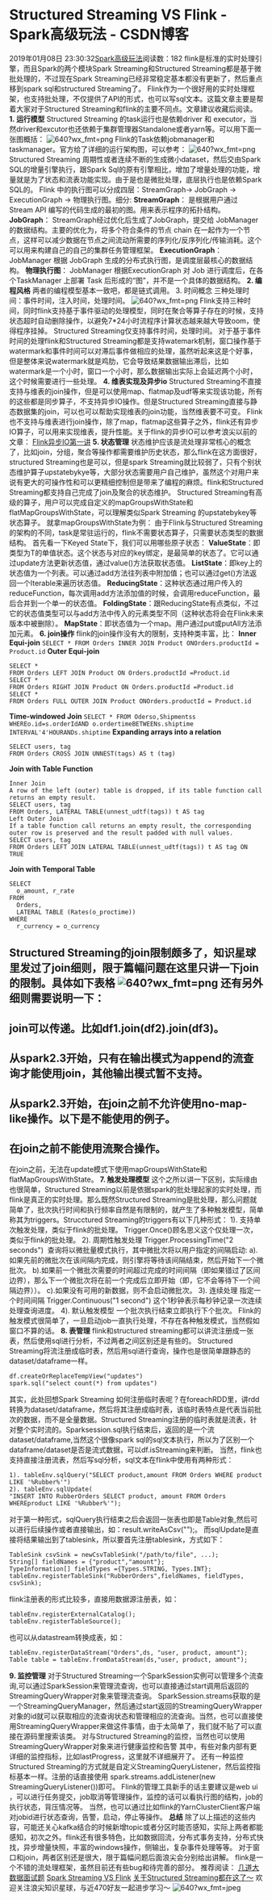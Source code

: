 # Structured Streaming VS Flink - Spark高级玩法 - CSDN博客
2019年01月08日 23:30:32[Spark高级玩法](https://me.csdn.net/rlnLo2pNEfx9c)阅读数：182
flink是标准的实时处理引擎，而且Spark的两个模块Spark Streaming和Structured Streaming都是基于微批处理的，不过现在Spark Streaming已经非常稳定基本都没有更新了，然后重点移到spark sql和structured Streaming了。
Flink作为一个很好用的实时处理框架，也支持批处理，不仅提供了API的形式，也可以写sql文本。这篇文章主要是帮着大家对于Structured Streaming和flink的主要不同点。文章建议收藏后阅读。
**1. 运行模型**
Structured Streaming 的task运行也是依赖driver 和 executor，当然driver和excutor也还依赖于集群管理器Standalone或者yarn等。可以用下面一张图概括：
![640?wx_fmt=png](https://ss.csdn.net/p?https://mmbiz.qpic.cn/mmbiz_png/adI0ApTVBFWJQ4nZCsvicMOsiay3aq7450yOAncdJa5jy5xMobNoLJSu9BJoGuEazxDkz3s3mcBFC0ibIdVicn9tSQ/640?wx_fmt=png)
Flink的Task依赖jobmanager和taskmanager。官方给了详细的运行架构图，可以参考：
![640?wx_fmt=png](https://ss.csdn.net/p?https://mmbiz.qpic.cn/mmbiz_png/adI0ApTVBFWJQ4nZCsvicMOsiay3aq7450325pjWeWs5vuKUy51np0dqGC907xqA6dLDwoR45A0R6f07vibhJanNA/640?wx_fmt=png)
Structured Streaming 周期性或者连续不断的生成微小dataset，然后交由Spark SQL的增量引擎执行，跟Spark Sql的原有引擎相比，增加了增量处理的功能，增量就是为了状态和流表功能实现。由于是也是微批处理，底层执行也是依赖Spark SQL的。
Flink 中的执行图可以分成四层：StreamGraph-> JobGraph -> ExecutionGraph -> 物理执行图。细分:
**StreamGraph**： 是根据用户通过 Stream API 编写的代码生成的最初的图。用来表示程序的拓扑结构。
**JobGraph**： StreamGraph经过优化后生成了JobGraph，提交给 JobManager 的数据结构。主要的优化为，将多个符合条件的节点 chain 在一起作为一个节点，这样可以减少数据在节点之间流动所需要的序列化/反序列化/传输消耗。这个可以用来构建自己的自己的集群任务管理框架。
**ExecutionGraph**： JobManager 根据 JobGraph 生成的分布式执行图，是调度层最核心的数据结构。
**物理执行图**： JobManager 根据ExecutionGraph 对 Job 进行调度后，在各个TaskManager 上部署 Task 后形成的“图”，并不是一个具体的数据结构。
**2. 编程风格**
两者的编程模型基本一致吧，都是链式调用。
3. 时间概念
三种处理时间：事件时间，注入时间，处理时间。
![640?wx_fmt=png](https://ss.csdn.net/p?https://mmbiz.qpic.cn/mmbiz_png/adI0ApTVBFWJQ4nZCsvicMOsiay3aq74509zhMSGwxAGrolbI2PkCiazaMbWSYhX4OM6T6RTxnejythB3WMRQTjTA/640?wx_fmt=png)
Flink支持三种时间，同时flink支持基于事件驱动的处理模型，同时在聚合等算子存在的时候，支持状态超时自动删除操作，以避免7*24小时流程序计算状态越来越大导致oom，使得程序挂掉。
Structured Streaming仅支持事件时间，处理时间。
对于基于事件时间的处理flink和Structured Streaming都是支持watemark机制，窗口操作基于watermark和事件时间可以对滞后事件做相应的处理，虽然听起来这是个好事，但是整体来说watermark就是鸡肋，它会导致结果数据输出滞后，比如watermark是一个小时，窗口一个小时，那么数据输出实际上会延迟两个小时，这个时候需要进行一些处理。
**4. 维表实现及异步io**
Structured Streaming不直接支持与维表的join操作，但是可以使用map、flatmap及udf等来实现该功能，所有的这些都是同步算子，不支持异步IO操作。但是Structured Streaming直接与静态数据集的join，可以也可以帮助实现维表的join功能，当然维表要不可变。
Flink也不支持与维表进行join操作，除了map，flatmap这些算子之外，flink还有异步IO算子，可以用来实现维表，提升性能。关于flink的异步IO可以参考浪尖以前的文章：
[Flink异步IO第一讲](http://mp.weixin.qq.com/s?__biz=MzA3MDY0NTMxOQ==&mid=2247485776&idx=1&sn=bb78ed1f45c7509688526cbd29686f4f&chksm=9f38ea78a84f636e468765b2f870e5f78afe5063f6a94b96cca540c9116fc39d7e4a123b6b6e&scene=21#wechat_redirect)
**5. 状态管理**
状态维护应该是流处理非常核心的概念了，比如join，分组，聚合等操作都需要维护历史状态，那么flink在这方面很好，structured Streaming也是可以，但是spark Streaming就比较弱了，只有个别状态维护算子upstatebykye等，大部分状态需要用户自己维护，虽然这个对用户来说有更大的可操作性和可以更精细控制但是带来了编程的麻烦。flink和Structured Streaming都支持自己完成了join及聚合的状态维护。
Structured Streaming有高级的算子，用户可以完成自定义的mapGroupsWithState和flatMapGroupsWithState，可以理解类似Spark Streaming 的upstatebykey等状态算子。
就拿mapGroupsWithState为例：
由于Flink与Structured Streaming的架构的不同，task是常驻运行的，flink不需要状态算子，只需要状态类型的数据结构。
首先看一下Keyed State下，我们可以用哪些原子状态：
**ValueState**：即类型为T的单值状态。这个状态与对应的key绑定，是最简单的状态了。它可以通过update方法更新状态值，通过value()方法获取状态值。
**ListState**：即key上的状态值为一个列表。可以通过add方法往列表中附加值；也可以通过get()方法返回一个Iterable<T>来遍历状态值。
**ReducingState**：这种状态通过用户传入的reduceFunction，每次调用add方法添加值的时候，会调用reduceFunction，最后合并到一个单一的状态值。
**FoldingState**：跟ReducingState有点类似，不过它的状态值类型可以与add方法中传入的元素类型不同（这种状态将会在Flink未来版本中被删除）。
**MapState**：即状态值为一个map。用户通过put或putAll方法添加元素。
**6. join操作**
flink的join操作没有大的限制，支持种类丰富，比：
**Inner Equi-join**
`SELECT * FROM Orders INNER JOIN Product ONOrders.productId = Product.id`
**Outer Equi-join**
```
SELECT *
FROM Orders LEFT JOIN Product ON Orders.productId =Product.id
SELECT *
FROM Orders RIGHT JOIN Product ON Orders.productId =Product.id
SELECT *
FROM Orders FULL OUTER JOIN Product ONOrders.productId = Product.id
```
**Time-windowed Join**
`SELECT * FROM Oderso,Shipmentss WHEREo.id=s.orderIdAND o.ordertimeBETWEENs.shiptime INTERVAL'4'HOURANDs.shiptime`
**Expanding arrays into a relation**
```
SELECT users, tag
FROM Orders CROSS JOIN UNNEST(tags) AS t (tag)
```
**Join with Table Function**
```
Inner Join
A row of the left (outer) table is dropped, if its table function call returns an empty result.
SELECT users, tag
FROM Orders, LATERAL TABLE(unnest_udtf(tags)) t AS tag
Left Outer Join
If a table function call returns an empty result, the corresponding outer row is preserved and the result padded with null values.
SELECT users, tag
FROM Orders LEFT JOIN LATERAL TABLE(unnest_udtf(tags)) t AS tag ON TRUE
```
**Join with Temporal Table**
```
SELECT
  o_amount, r_rate
FROM
  Orders,
  LATERAL TABLE (Rates(o_proctime))
WHERE
  r_currency = o_currency
```
Structured Streaming的join限制颇多了，知识星球里发过了join细则，限于篇幅问题在这里只讲一下join的限制。具体如下表格
![640?wx_fmt=png](https://ss.csdn.net/p?https://mmbiz.qpic.cn/mmbiz_png/adI0ApTVBFWJQ4nZCsvicMOsiay3aq7450EsPacsGIVicZcUMl4rfFtRLxr8Urw4PDqPFeV37QSOiaNWhQo2fqbuOw/640?wx_fmt=png)
还有另外细则需要说明一下：
- 
join可以传递。比如df1.join(df2).join(df3)。
- 
从spark2.3开始，只有在输出模式为append的流查询才能使用join，其他输出模式暂不支持。
- 
从spark2.3开始，在join之前不允许使用no-map-like操作。以下是不能使用的例子。
- 
在join之前不能使用流聚合操作。
- 
在join之前，无法在update模式下使用mapGroupsWithState和flatMapGroupsWithState。
**7. 触发处理模型**
这个之所以讲一下区别，实际缘由也很简单，Structured Streaming以前是依据spark的批处理起家的实时处理，而flink是真正的实时处理。那么既然Structured Streaming是批处理，那么问题就简单了，批次执行时间和执行频率自然是有限制的，就产生了多种触发模型，简单称其为triggers。Strucctured Streaming的triggers有以下几种形式：
1). 支持单次触发处理，类似于flink的批处理。
Trigger.Once()顾名思义这个仅处理一次，类似于flink的批处理。
2). 周期性触发处理
Trigger.ProcessingTime("2 seconds")
 查询将以微批量模式执行，其中微批次将以用户指定的间隔启动:
a).如果先前的微批次在该间隔内完成，则引擎将等待该间隔结束，然后开始下一个微批次。
b).如果前一个微批次需要的时间超过完成的时间间隔（即如果错过了区间边界），那么下一个微批次将在前一个完成后立即开始（即，它不会等待下一个间隔边界））。
c).如果没有可用的新数据，则不会启动微批次。
3). 连续处理
指定一个时间间隔
Trigger.Continuous("1 second")
这个1秒钟表示每秒钟记录一次连续处理查询进度。
4). 默认触发模型
一个批次执行结束立即执行下个批次。
Flink的触发模式很简单了，一旦启动job一直执行处理，不存在各种触发模式，当然假如窗口不算的话。
**8. 表管理**
flink和structured streaming都可以讲流注册成一张表，然后使用sql进行分析，不过两者之间区别还是有些的。
Structured Streaming将流注册成临时表，然后用sql进行查询，操作也是很简单跟静态的dataset/dataframe一样。
```
df.createOrReplaceTempView("updates")
spark.sql("select count(*) from updates")
```
其实，此处回想Spark Streaming 如何注册临时表呢？在foreachRDD里，讲rdd转换为dataset/dataframe，然后将其注册成临时表，该临时表特点是代表当前批次的数据，而不是全量数据。Structured Streaming注册的临时表就是流表，针对整个实时流的。Sparksession.sql执行结束后，返回的是一个流dataset/dataframe,当然这个很像spark sql的sql文本执行，所以为了区别一个dataframe/dataset是否是流式数据，可以df.isStreaming来判断。
当然，flink也支持直接注册流表，然后写sql分析，sql文本在flink中使用有两种形式：
```
1). tableEnv.sqlQuery("SELECT product,amount FROM Orders WHERE product LIKE '%Rubber%'")
2). tableEnv.sqlUpdate(
"INSERT INTO RubberOrders SELECT product, amount FROM Orders WHEREproduct LIKE '%Rubber%'");
```
对于第一种形式，sqlQuery执行结束之后会返回一张表也即是Table对象,然后可以进行后续操作或者直接输出，如：result.writeAsCsv("");。
而sqlUpdate是直接将结果输出到了tablesink，所以要首先注册tablesink，方式如下：
```
TableSink csvSink = newCsvTableSink("/path/to/file", ...);
String[] fieldNames = {"product","amount"};
TypeInformation[] fieldTypes ={Types.STRING, Types.INT};
tableEnv.registerTableSink("RubberOrders",fieldNames, fieldTypes, csvSink);
```
flink注册表的形式比较多，直接用数据源注册表，如：
```
tableEnv.registerExternalCatalog();
tableEnv.registerTableSource();
```
也可以从datastream转换成表，如：
```
tableEnv.registerDataStream("Orders",ds, "user, product, amount");
Table table = tableEnv.fromDataStream(ds,"user, product, amount");
```
**9. 监控管理**
对于Structured Streaming一个SparkSession实例可以管理多个流查询,可以通过SparkSession来管理流查询，也可以直接通过start调用后返回的StreamingQueryWrapper对象来管理流查询。
SparkSession.streams获取的是一个StreamingQueryManager，然后通过start返回的StreamingQueryWrapper对象的id就可以获取相应的流查询状态和管理相应的流查询。当然，也可以直接使用StreamingQueryWrapper来做这件事情，由于太简单了，我们就不贴了可以直接在源码里搜索该类。
对与Structured Streaming的监控，当然也可以使用StreamingQueryWrapper对象来进行健康监控和告警
其中，有些对象内部有更详细的监控指标，比如lastProgress，这里就不详细展开了。
还有一种监控Structured Streaming的方式就是自定义StreamingQueryListener，然后监控指标基本一样。注册的话直接使用
spark.streams.addListener(new StreamingQueryListener())即可。
Flink的管理工具新手的话主要建议是web ui ，可以进行任务提交，job取消等管理操作，监控的话可以看执行图的结构，job的执行状态，背压情况等。
当然，也可以通过比如flink的YarnClusterClient客户端对jobid进行状态查询，告警，启动，停止等操作。
**总结**
除了以上描述的这些内容，可能还关心kafka结合的时候新增topic或者分区时能否感知，实际上两者都能感知，初次之外。flink还有很多特色，比如数据回流，分布式事务支持，分布式快找，异步增量快照，丰富的windows操作，侧输出，复杂事件处理等等。
对于窗口和join，两者区别还是很大，限于篇幅问题后面浪尖会分别给出讲解。
flink是一个不错的流处理框架，虽然目前还有些bug和待完善的部分。
推荐阅读：
[几道大数据面试题](http://mp.weixin.qq.com/s?__biz=MzA3MDY0NTMxOQ==&mid=2247486221&idx=1&sn=cb24def038d68a2cfe57e487e7cd444e&chksm=9f38e825a84f6133172b3adf8b547ac04db9e1b79a85c6182a4dafdf47b083a220f3694ecc4a&scene=21#wechat_redirect)
[Spark Streaming VS Flink](http://mp.weixin.qq.com/s?__biz=MzA3MDY0NTMxOQ==&mid=2247486214&idx=1&sn=8bd44797a23c9350c8884213e82c3830&chksm=9f38e82ea84f6138774af6bdbdd6e5332e8c98e97a5b0dea83de295c779026426ab458e05f2b&scene=21#wechat_redirect)
[关于Structured Streaming都在这了～](http://mp.weixin.qq.com/s?__biz=MzA3MDY0NTMxOQ==&mid=2247486213&idx=2&sn=453c853f1f1e55bec64c290d8f8bd4b9&chksm=9f38e82da84f613b213dab0891317f2f24cdae5ba99285ce84d8c4bebf1df5b59125cae85588&scene=21#wechat_redirect)
欢迎关注浪尖知识星球，与近470好友一起进步学习～
![640?wx_fmt=jpeg](https://ss.csdn.net/p?https://mmbiz.qpic.cn/mmbiz_jpg/adI0ApTVBFUibDu2gaX89M600Ip3MDrVY0ibqsWg1gHuTdGCX1QfbyyCPlf31gLQna9OvNyRsBaByXsZrZeqibtVQ/640?wx_fmt=jpeg)
